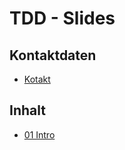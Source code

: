 # TDD - Slides

## Kontaktdaten
- [Kotakt](https://hfu-tdd.github.io/tdd-slides/slides/01_Intro.html#/8/5)

## Inhalt
- [01 Intro](https://hfu-tdd.github.io/tdd-slides/slides/01_Intro.html)

